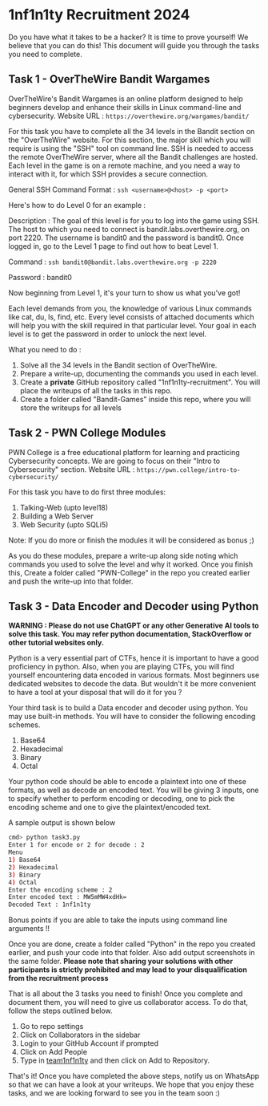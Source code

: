 # 1nf1n1ty Recruitment 2024

Do you have what it takes to be a hacker? It is time to prove yourself! We believe that you can do this!
This document will guide you through the tasks you need to complete.

## Task 1 - OverTheWire Bandit Wargames

OverTheWire's Bandit Wargames is an online platform designed to help beginners develop and enhance their skills in Linux command-line and cybersecurity.
Website URL : `https://overthewire.org/wargames/bandit/`

For this task you have to complete all the 34 levels in the Bandit section on the "OverTheWire" website.
For this section, the major skill which you will require is using the "SSH" tool on command line.
SSH is needed to access the remote OverTheWire server, where all the Bandit challenges are hosted.
Each level in the game is on a remote machine, and you need a way to interact with it, for which SSH provides a secure connection.

General SSH Command Format : `ssh <username>@<host> -p <port>`

Here's how to do Level 0 for an example :

Description : The goal of this level is for you to log into the game using SSH. The host to which you need to connect is bandit.labs.overthewire.org, on port 2220. The username is bandit0 and the password is bandit0. Once logged in, go to the Level 1 page to find out how to beat Level 1.

Command : `ssh bandit0@bandit.labs.overthewire.org -p 2220`

Password : bandit0

Now beginning from Level 1, it's your turn to show us what you've got!

Each level demands from you, the knowledge of various Linux commands like cat, du, ls, find, etc.
Every level consists of attached documents which will help you with the skill required in that particular level.
Your goal in each level is to get the password in order to unlock the next level.

What you need to do :

1. Solve all the 34 levels in the Bandit section of OverTheWire.
2. Prepare a write-up, documenting the commands you used in each level.
3. Create a **private** GitHub repository called "1nf1n1ty-recruitment". You will place the writeups of all the tasks in this repo.
4. Create a folder called "Bandit-Games" inside this repo, where you will store the writeups for all levels

## Task 2 - PWN College Modules

PWN College is a free educational platform for learning and practicing Cybersecurity concepts. We are going to focus on their "Intro to Cybersecurity" section.
Website URL : `https://pwn.college/intro-to-cybersecurity/`

For this task you have to do first three modules:

1. Talking-Web (upto level18)
2. Building a Web Server
3. Web Security (upto SQLi5)

Note: If you do more or finish the modules it will be considered as bonus ;)

As you do these modules, prepare a write-up along side noting which commands you used to solve the level and why it worked. Once you finish this, Create a folder called "PWN-College" in the repo you created earlier and push the write-up into that folder.

## Task 3 - Data Encoder and Decoder using Python

**WARNING : Please do not use ChatGPT or any other Generative AI tools to solve this task. You may refer python documentation, StackOverflow or other tutorial websites only.**

Python is a very essential part of CTFs, hence it is important to have a good proficiency in python. Also, when you are playing CTFs, you will find yourself encountering data encoded in various formats. Most beginners use dedicated websites to decode the data. But wouldn't it be more convenient to have a tool at your disposal that will do it for you ?

Your third task is to build a Data encoder and decoder using python. You may use built-in methods. You will have to consider the following encoding schemes.

1. Base64
2. Hexadecimal
3. Binary
4. Octal

Your python code should be able to encode a plaintext into one of these formats, as well as decode an encoded text. You will be giving 3 inputs, one to specify whether to perform encoding or decoding, one to pick the encoding scheme and one to give the plaintext/encoded text.

A sample output is shown below

```bash
cmd> python task3.py
Enter 1 for encode or 2 for decode : 2
Menu
1) Base64
2) Hexadecimal
3) Binary
4) Octal
Enter the encoding scheme : 2
Enter encoded text : MW5mMW4xdHk=
Decoded Text : 1nf1n1ty
```

Bonus points if you are able to take the inputs using command line arguments !!

Once you are done, create a folder called "Python" in the repo you created earlier, and push your code into that folder. Also add output screenshots in the same folder.
**Please note that sharing your solutions with other participants is strictly prohibited and may lead to your disqualification from the recruitment process**

That is all about the 3 tasks you need to finish! Once you complete and document them, you will need to give us collaborator access. To do that, follow the steps outlined below.

1. Go to repo settings
2. Click on Collaborators in the sidebar
3. Login to your GitHub Account if prompted
4. Click on Add People
5. Type in [team1nf1n1ty](https://github.com/team1nf1n1ty) and then click on Add to Repository.

That's it! Once you have completed the above steps, notify us on WhatsApp so that we can have a look at your writeups. We hope that you enjoy these tasks, and we are looking forward to see you in the team soon :)
